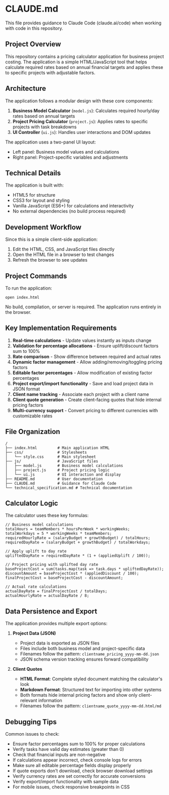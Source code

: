# CLAUDE.md

This file provides guidance to Claude Code (claude.ai/code) when working with code in this repository.

## Project Overview

This repository contains a pricing calculator application for business project costing. The application is a simple HTML/JavaScript tool that helps calculate required rates based on annual financial targets and applies these to specific projects with adjustable factors.

## Architecture

The application follows a modular design with these core components:

1. **Business Model Calculator** (`model.js`): Calculates required hourly/day rates based on annual targets
2. **Project Pricing Calculator** (`project.js`): Applies rates to specific projects with task breakdowns 
3. **UI Controller** (`ui.js`): Handles user interactions and DOM updates

The application uses a two-panel UI layout:
- Left panel: Business model values and calculations
- Right panel: Project-specific variables and adjustments

## Technical Details

The application is built with:
- HTML5 for structure
- CSS3 for layout and styling
- Vanilla JavaScript (ES6+) for calculations and interactivity
- No external dependencies (no build process required)

## Development Workflow

Since this is a simple client-side application:

1. Edit the HTML, CSS, and JavaScript files directly
2. Open the HTML file in a browser to test changes
3. Refresh the browser to see updates

## Project Commands

To run the application:
```
open index.html
```

No build, compilation, or server is required. The application runs entirely in the browser.

## Key Implementation Requirements

1. **Real-time calculations** - Update values instantly as inputs change
2. **Validation for percentage allocations** - Ensure uplift/discount factors sum to 100%
3. **Rate comparison** - Show difference between required and actual rates
4. **Dynamic factor management** - Allow adding/removing/toggling pricing factors
5. **Editable factor percentages** - Allow modification of existing factor percentages
6. **Project export/import functionality** - Save and load project data in JSON format
7. **Client name tracking** - Associate each project with a client name
8. **Client quote generation** - Create client-facing quotes that hide internal pricing factors
9. **Multi-currency support** - Convert pricing to different currencies with customizable rates

## File Organization

```
/
├── index.html         # Main application HTML
├── css/               # Stylesheets
│   └── style.css      # Main stylesheet
├── js/                # JavaScript files
│   ├── model.js       # Business model calculations
│   ├── project.js     # Project pricing logic 
│   └── ui.js          # UI interaction and display
├── README.md          # User documentation
├── CLAUDE.md          # Guidance for Claude Code
└── technical_specification.md # Technical documentation
```

## Calculator Logic

The calculator uses these key formulas:

```
// Business model calculations
totalHours = teamMembers * hoursPerWeek * workingWeeks;
totalWorkdays = 5 * workingWeeks * teamMembers;
requiredHourlyRate = (salaryBudget + growthBudget) / totalHours;
requiredDayRate = (salaryBudget + growthBudget) / totalWorkdays;

// Apply uplift to day rate
upliftedDayRate = requiredDayRate * (1 + (appliedUplift / 100));

// Project pricing with uplifted day rate
baseProjectCost = sum(tasks.map(task => task.days * upliftedDayRate));
discountAmount = baseProjectCost * (appliedDiscount / 100);
finalProjectCost = baseProjectCost - discountAmount;

// Actual rate calculations
actualDayRate = finalProjectCost / totalDays;
actualHourlyRate = actualDayRate / 8;
```

## Data Persistence and Export

The application provides multiple export options:

1. **Project Data (JSON)**
   - Project data is exported as JSON files
   - Files include both business model and project-specific data
   - Filenames follow the pattern: `clientname_pricing_yyyy-mm-dd.json`
   - JSON schema version tracking ensures forward compatibility

2. **Client Quotes**
   - **HTML Format**: Complete styled document matching the calculator's look
   - **Markdown Format**: Structured text for importing into other systems
   - Both formats hide internal pricing factors and show only client-relevant information
   - Filenames follow the pattern: `clientname_quote_yyyy-mm-dd.html/md`

## Debugging Tips

Common issues to check:
- Ensure factor percentages sum to 100% for proper calculations
- Verify tasks have valid day estimates (greater than 0)
- Check that financial inputs are non-negative
- If calculations appear incorrect, check console logs for errors
- Make sure all editable percentage fields display properly
- If quote exports don't download, check browser download settings
- Verify currency rates are set correctly for accurate conversions
- Verify export/import functionality with sample data
- For mobile issues, check responsive breakpoints in CSS